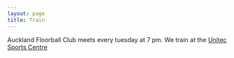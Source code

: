 ```yaml
---
layout: page
title: Train
---
```


Auckland Floorball Club meets every tuesday at 7 pm. We train at the [Unitec Sports Centre](http://www.unitec.ac.nz/current-students/services-and-facilities/health-and-fitness/sports-centre-and-gym)
